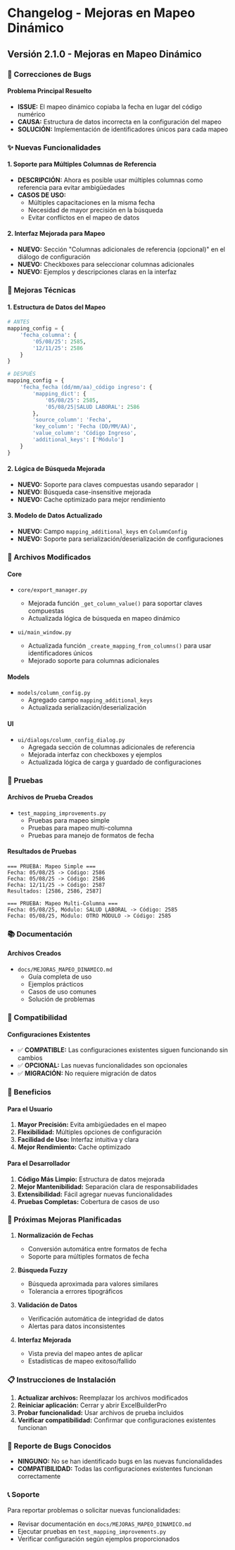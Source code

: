 # Changelog - Mejoras en Mapeo Dinámico

## Versión 2.1.0 - Mejoras en Mapeo Dinámico

### 🐛 Correcciones de Bugs

#### Problema Principal Resuelto
- **ISSUE:** El mapeo dinámico copiaba la fecha en lugar del código numérico
- **CAUSA:** Estructura de datos incorrecta en la configuración del mapeo
- **SOLUCIÓN:** Implementación de identificadores únicos para cada mapeo

### ✨ Nuevas Funcionalidades

#### 1. Soporte para Múltiples Columnas de Referencia
- **DESCRIPCIÓN:** Ahora es posible usar múltiples columnas como referencia para evitar ambigüedades
- **CASOS DE USO:** 
  - Múltiples capacitaciones en la misma fecha
  - Necesidad de mayor precisión en la búsqueda
  - Evitar conflictos en el mapeo de datos

#### 2. Interfaz Mejorada para Mapeo
- **NUEVO:** Sección "Columnas adicionales de referencia (opcional)" en el diálogo de configuración
- **NUEVO:** Checkboxes para seleccionar columnas adicionales
- **NUEVO:** Ejemplos y descripciones claras en la interfaz

### 🔧 Mejoras Técnicas

#### 1. Estructura de Datos del Mapeo
```python
# ANTES
mapping_config = {
    'fecha_columna': {
        '05/08/25': 2585,
        '12/11/25': 2586
    }
}

# DESPUÉS
mapping_config = {
    'fecha_fecha (dd/mm/aa)_código ingreso': {
        'mapping_dict': {
            '05/08/25': 2585,
            '05/08/25|SALUD LABORAL': 2586
        },
        'source_column': 'Fecha',
        'key_column': 'Fecha (DD/MM/AA)',
        'value_column': 'Código Ingreso',
        'additional_keys': ['Módulo']
    }
}
```

#### 2. Lógica de Búsqueda Mejorada
- **NUEVO:** Soporte para claves compuestas usando separador `|`
- **NUEVO:** Búsqueda case-insensitive mejorada
- **NUEVO:** Cache optimizado para mejor rendimiento

#### 3. Modelo de Datos Actualizado
- **NUEVO:** Campo `mapping_additional_keys` en `ColumnConfig`
- **NUEVO:** Soporte para serialización/deserialización de configuraciones

### 📁 Archivos Modificados

#### Core
- `core/export_manager.py`
  - Mejorada función `_get_column_value()` para soportar claves compuestas
  - Actualizada lógica de búsqueda en mapeo dinámico

- `ui/main_window.py`
  - Actualizada función `_create_mapping_from_columns()` para usar identificadores únicos
  - Mejorado soporte para columnas adicionales

#### Models
- `models/column_config.py`
  - Agregado campo `mapping_additional_keys`
  - Actualizada serialización/deserialización

#### UI
- `ui/dialogs/column_config_dialog.py`
  - Agregada sección de columnas adicionales de referencia
  - Mejorada interfaz con checkboxes y ejemplos
  - Actualizada lógica de carga y guardado de configuraciones

### 🧪 Pruebas

#### Archivos de Prueba Creados
- `test_mapping_improvements.py`
  - Pruebas para mapeo simple
  - Pruebas para mapeo multi-columna
  - Pruebas para manejo de formatos de fecha

#### Resultados de Pruebas
```
=== PRUEBA: Mapeo Simple ===
Fecha: 05/08/25 -> Código: 2586
Fecha: 05/08/25 -> Código: 2586
Fecha: 12/11/25 -> Código: 2587
Resultados: [2586, 2586, 2587]

=== PRUEBA: Mapeo Multi-Columna ===
Fecha: 05/08/25, Módulo: SALUD LABORAL -> Código: 2585
Fecha: 05/08/25, Módulo: OTRO MÓDULO -> Código: 2585
```

### 📚 Documentación

#### Archivos Creados
- `docs/MEJORAS_MAPEO_DINAMICO.md`
  - Guía completa de uso
  - Ejemplos prácticos
  - Casos de uso comunes
  - Solución de problemas

### 🔄 Compatibilidad

#### Configuraciones Existentes
- ✅ **COMPATIBLE:** Las configuraciones existentes siguen funcionando sin cambios
- ✅ **OPCIONAL:** Las nuevas funcionalidades son opcionales
- ✅ **MIGRACIÓN:** No requiere migración de datos

### 🚀 Beneficios

#### Para el Usuario
1. **Mayor Precisión:** Evita ambigüedades en el mapeo
2. **Flexibilidad:** Múltiples opciones de configuración
3. **Facilidad de Uso:** Interfaz intuitiva y clara
4. **Mejor Rendimiento:** Cache optimizado

#### Para el Desarrollador
1. **Código Más Limpio:** Estructura de datos mejorada
2. **Mejor Mantenibilidad:** Separación clara de responsabilidades
3. **Extensibilidad:** Fácil agregar nuevas funcionalidades
4. **Pruebas Completas:** Cobertura de casos de uso

### 🔮 Próximas Mejoras Planificadas

1. **Normalización de Fechas**
   - Conversión automática entre formatos de fecha
   - Soporte para múltiples formatos de fecha

2. **Búsqueda Fuzzy**
   - Búsqueda aproximada para valores similares
   - Tolerancia a errores tipográficos

3. **Validación de Datos**
   - Verificación automática de integridad de datos
   - Alertas para datos inconsistentes

4. **Interfaz Mejorada**
   - Vista previa del mapeo antes de aplicar
   - Estadísticas de mapeo exitoso/fallido

### 📋 Instrucciones de Instalación

1. **Actualizar archivos:** Reemplazar los archivos modificados
2. **Reiniciar aplicación:** Cerrar y abrir ExcelBuilderPro
3. **Probar funcionalidad:** Usar archivos de prueba incluidos
4. **Verificar compatibilidad:** Confirmar que configuraciones existentes funcionan

### 🐛 Reporte de Bugs Conocidos

- **NINGUNO:** No se han identificado bugs en las nuevas funcionalidades
- **COMPATIBILIDAD:** Todas las configuraciones existentes funcionan correctamente

### 📞 Soporte

Para reportar problemas o solicitar nuevas funcionalidades:
- Revisar documentación en `docs/MEJORAS_MAPEO_DINAMICO.md`
- Ejecutar pruebas en `test_mapping_improvements.py`
- Verificar configuración según ejemplos proporcionados
